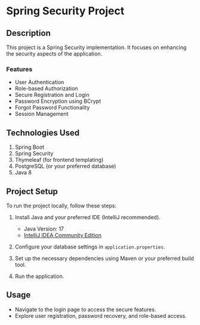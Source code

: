 # Spring Security Project

## Description

This project is a Spring Security implementation. It focuses on enhancing the security aspects of the application.

### Features

- User Authentication
- Role-based Authorization
- Secure Registration and Login
- Password Encryption using BCrypt
- Forgot Password Functionality
- Session Management

## Technologies Used

1. Spring Boot
2. Spring Security
3. Thymeleaf (for frontend templating)
4. PostgreSQL (or your preferred database)
6. Java 8

## Project Setup

To run the project locally, follow these steps:

1. Install Java and your preferred IDE (IntelliJ recommended).
   - Java Version: 17
   - [IntelliJ IDEA Community Edition](https://www.jetbrains.com/idea/download/)

2. Configure your database settings in `application.properties`.

3. Set up the necessary dependencies using Maven or your preferred build tool.

4. Run the application.

## Usage

- Navigate to the login page to access the secure features.
- Explore user registration, password recovery, and role-based access.


